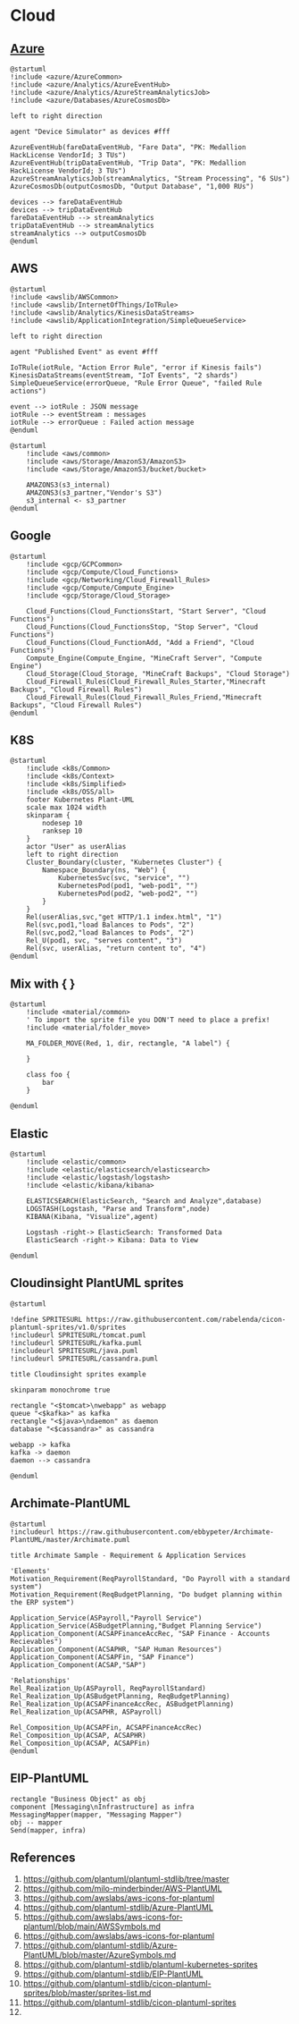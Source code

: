 # Cloud

## [Azure](https://plantuml.com/stdlib)

```plantuml
@startuml
!include <azure/AzureCommon>
!include <azure/Analytics/AzureEventHub>
!include <azure/Analytics/AzureStreamAnalyticsJob>
!include <azure/Databases/AzureCosmosDb>

left to right direction

agent "Device Simulator" as devices #fff

AzureEventHub(fareDataEventHub, "Fare Data", "PK: Medallion HackLicense VendorId; 3 TUs")
AzureEventHub(tripDataEventHub, "Trip Data", "PK: Medallion HackLicense VendorId; 3 TUs")
AzureStreamAnalyticsJob(streamAnalytics, "Stream Processing", "6 SUs")
AzureCosmosDb(outputCosmosDb, "Output Database", "1,000 RUs")

devices --> fareDataEventHub
devices --> tripDataEventHub
fareDataEventHub --> streamAnalytics
tripDataEventHub --> streamAnalytics
streamAnalytics --> outputCosmosDb
@enduml
```

## AWS

```plantuml
@startuml
!include <awslib/AWSCommon>
!include <awslib/InternetOfThings/IoTRule>
!include <awslib/Analytics/KinesisDataStreams>
!include <awslib/ApplicationIntegration/SimpleQueueService>

left to right direction

agent "Published Event" as event #fff

IoTRule(iotRule, "Action Error Rule", "error if Kinesis fails")
KinesisDataStreams(eventStream, "IoT Events", "2 shards")
SimpleQueueService(errorQueue, "Rule Error Queue", "failed Rule actions")

event --> iotRule : JSON message
iotRule --> eventStream : messages
iotRule --> errorQueue : Failed action message
@enduml
```
```plantuml
@startuml
    !include <aws/common>
    !include <aws/Storage/AmazonS3/AmazonS3>
    !include <aws/Storage/AmazonS3/bucket/bucket>

    AMAZONS3(s3_internal)
    AMAZONS3(s3_partner,"Vendor's S3")
    s3_internal <- s3_partner
@enduml
```
## Google

```plantuml
@startuml
    !include <gcp/GCPCommon>
    !include <gcp/Compute/Cloud_Functions>
    !include <gcp/Networking/Cloud_Firewall_Rules>
    !include <gcp/Compute/Compute_Engine>
    !include <gcp/Storage/Cloud_Storage>

    Cloud_Functions(Cloud_FunctionsStart, "Start Server", "Cloud Functions")
    Cloud_Functions(Cloud_FunctionsStop, "Stop Server", "Cloud Functions")
    Cloud_Functions(Cloud_FunctionAdd, "Add a Friend", "Cloud Functions")
    Compute_Engine(Compute_Engine, "MineCraft Server", "Compute Engine")
    Cloud_Storage(Cloud_Storage, "MineCraft Backups", "Cloud Storage")
    Cloud_Firewall_Rules(Cloud_Firewall_Rules_Starter,"Minecraft Backups", "Cloud Firewall Rules")
    Cloud_Firewall_Rules(Cloud_Firewall_Rules_Friend,"Minecraft Backups", "Cloud Firewall Rules")
@enduml
```

## K8S

```plantuml
@startuml
    !include <k8s/Common>
    !include <k8s/Context>
    !include <k8s/Simplified>
    !include <k8s/OSS/all>
    footer Kubernetes Plant-UML
    scale max 1024 width
    skinparam {
        nodesep 10
        ranksep 10
    }
    actor "User" as userAlias
    left to right direction
    Cluster_Boundary(cluster, "Kubernetes Cluster") {
        Namespace_Boundary(ns, "Web") {
            KubernetesSvc(svc, "service", "")
            KubernetesPod(pod1, "web-pod1", "")
            KubernetesPod(pod2, "web-pod2", "")
        }
    }
    Rel(userAlias,svc,"get HTTP/1.1 index.html", "1")
    Rel(svc,pod1,"load Balances to Pods", "2")
    Rel(svc,pod2,"load Balances to Pods", "2")
    Rel_U(pod1, svc, "serves content", "3")
    Rel(svc, userAlias, "return content to", "4")
@enduml
```

## Mix with { }

```plantuml
@startuml
    !include <material/common>
    ' To import the sprite file you DON'T need to place a prefix!
    !include <material/folder_move>

    MA_FOLDER_MOVE(Red, 1, dir, rectangle, "A label") {

    }

    class foo {
        bar
    }

@enduml
``` 

## Elastic

```plantuml
@startuml
    !include <elastic/common>
    !include <elastic/elasticsearch/elasticsearch>
    !include <elastic/logstash/logstash>
    !include <elastic/kibana/kibana>

    ELASTICSEARCH(ElasticSearch, "Search and Analyze",database)
    LOGSTASH(Logstash, "Parse and Transform",node)
    KIBANA(Kibana, "Visualize",agent)

    Logstash -right-> ElasticSearch: Transformed Data
    ElasticSearch -right-> Kibana: Data to View

@enduml
```
## Cloudinsight PlantUML sprites

```plantuml
@startuml

!define SPRITESURL https://raw.githubusercontent.com/rabelenda/cicon-plantuml-sprites/v1.0/sprites
!includeurl SPRITESURL/tomcat.puml
!includeurl SPRITESURL/kafka.puml
!includeurl SPRITESURL/java.puml
!includeurl SPRITESURL/cassandra.puml

title Cloudinsight sprites example

skinparam monochrome true

rectangle "<$tomcat>\nwebapp" as webapp
queue "<$kafka>" as kafka
rectangle "<$java>\ndaemon" as daemon
database "<$cassandra>" as cassandra

webapp -> kafka
kafka -> daemon
daemon --> cassandra 

@enduml
```

## Archimate-PlantUML

```plantuml
@startuml
!includeurl https://raw.githubusercontent.com/ebbypeter/Archimate-PlantUML/master/Archimate.puml

title Archimate Sample - Requirement & Application Services

'Elements'
Motivation_Requirement(ReqPayrollStandard, "Do Payroll with a standard system")
Motivation_Requirement(ReqBudgetPlanning, "Do budget planning within the ERP system")

Application_Service(ASPayroll,"Payroll Service")
Application_Service(ASBudgetPlanning,"Budget Planning Service")
Application_Component(ACSAPFinanceAccRec, "SAP Finance - Accounts Recievables")
Application_Component(ACSAPHR, "SAP Human Resources")
Application_Component(ACSAPFin, "SAP Finance")
Application_Component(ACSAP,"SAP") 

'Relationships'
Rel_Realization_Up(ASPayroll, ReqPayrollStandard)
Rel_Realization_Up(ASBudgetPlanning, ReqBudgetPlanning)
Rel_Realization_Up(ACSAPFinanceAccRec, ASBudgetPlanning)
Rel_Realization_Up(ACSAPHR, ASPayroll)

Rel_Composition_Up(ACSAPFin, ACSAPFinanceAccRec)
Rel_Composition_Up(ACSAP, ACSAPHR)
Rel_Composition_Up(ACSAP, ACSAPFin)
@enduml
```

## EIP-PlantUML

```plantuml
rectangle "Business Object" as obj
component [Messaging\nInfrastructure] as infra
MessagingMapper(mapper, "Messaging Mapper") 
obj -- mapper
Send(mapper, infra)
```

## References

1. https://github.com/plantuml/plantuml-stdlib/tree/master
2. https://github.com/milo-minderbinder/AWS-PlantUML
3. https://github.com/awslabs/aws-icons-for-plantuml
4. https://github.com/plantuml-stdlib/Azure-PlantUML
5. https://github.com/awslabs/aws-icons-for-plantuml/blob/main/AWSSymbols.md
6. https://github.com/awslabs/aws-icons-for-plantuml
7. https://github.com/plantuml-stdlib/Azure-PlantUML/blob/master/AzureSymbols.md
8. https://github.com/plantuml-stdlib/plantuml-kubernetes-sprites
9. https://github.com/plantuml-stdlib/EIP-PlantUML
10. https://github.com/plantuml-stdlib/cicon-plantuml-sprites/blob/master/sprites-list.md
11. https://github.com/plantuml-stdlib/cicon-plantuml-sprites
12. 